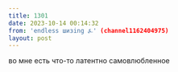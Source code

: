 ```yaml
---
title: 1301
date: 2023-10-14 00:14:32
from: 'endless шизing ⍼' (channel1162404975)
layout: post
---
```


во мне есть что-то латентно самовлюбленное
